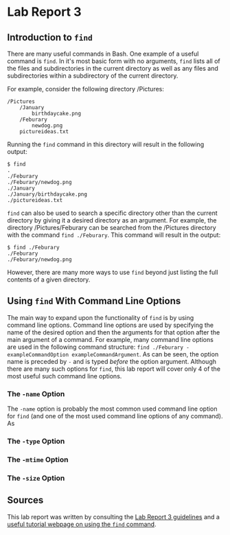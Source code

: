 # Lab Report 3
## Introduction to `find`
There are many useful commands in Bash. One example of a useful command is `find`. In it's most basic form with no arguments, `find` lists all of the files and subdirectories in the current directory as well as any files and subdirectories within a subdirectory of the current directory.

For example, consider the following directory /Pictures:

```
/Pictures
    /January
        birthdaycake.png
    /Feburary
        newdog.png
    pictureideas.txt
```

Running the `find` command in this directory will result in the following output:
```
$ find
.
./Feburary
./Feburary/newdog.png
./January
./January/birthdaycake.png
./pictureideas.txt
```

`find` can also be used to search a specific directory other than the current directory by giving it a desired directory as an argument. For example, the directory /Pictures/Feburary can be searched from the /Pictures directory with the command `find ./Feburary`. This command will result in the output:

```
$ find ./Feburary
./Feburary
./Feburary/newdog.png
```
However, there are many more ways to use `find` beyond just listing the full contents of a given directory.

## Using `find` With Command Line Options

The main way to expand upon the functionality of `find` is by using command line options. Command line options are used by specifying the name of the desired option and then the arguments for that option after the main argument of a command. For example, many command line options are used in the following command structure: `find ./Feburary -exampleCommandOption exampleCommandArgument`. As can be seen, the option name is preceded by `-` and is typed _before_ the option argument. Although there are many such options for `find`, this lab report will cover only 4 of the most useful such command line options.

### The `-name` Option

The `-name` option is probably the most common used command line option for `find` (and one of the most used command line options of any command). As 

### The `-type` Option

### The `-mtime` Option

### The `-size` Option

## Sources
This lab report was written by consulting the [Lab Report 3 guidelines](https://ucsd-cse15l-s23.github.io/week/week5/#week5-lab-report) and a [useful tutorial webpage on using the `find` command](https://linuxize.com/post/how-to-find-files-in-linux-using-the-command-line/).
